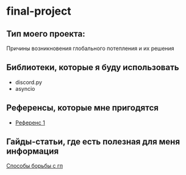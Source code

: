 # final-project
## Тип моего проекта:
 Причины возникновения глобального потепления и их решения

## Библиотеки, которые я буду использовать
- discord.py
- asyncio

## Референсы, которые мне пригодятся
- [Референс 1]()

## Гайды-статьи, где есть полезная для меня информация
[Способы борьбы с гп](https://www.unep.org/ru/novosti-i-istorii/istoriya/10-sposobov-borby-s-klimaticheskim-krizisom)
